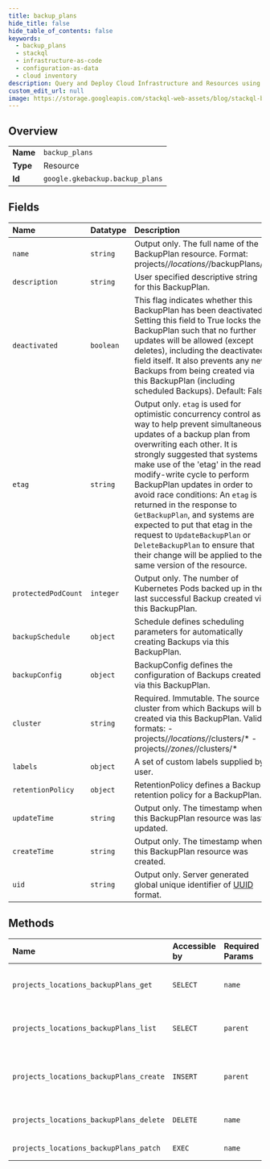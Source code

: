 ```yaml
---
title: backup_plans
hide_title: false
hide_table_of_contents: false
keywords:
  - backup_plans
  - stackql
  - infrastructure-as-code
  - configuration-as-data
  - cloud inventory
description: Query and Deploy Cloud Infrastructure and Resources using SQL
custom_edit_url: null
image: https://storage.googleapis.com/stackql-web-assets/blog/stackql-blog-post-featured-image.png
---
```

  
    

## Overview
<table><tbody>
<tr><td><b>Name</b></td><td><code>backup_plans</code></td></tr>
<tr><td><b>Type</b></td><td>Resource</td></tr>
<tr><td><b>Id</b></td><td><code>google.gkebackup.backup_plans</code></td></tr>
</tbody></table>

## Fields
| Name | Datatype | Description |
|:-----|:---------|:------------|
| `name` | `string` | Output only. The full name of the BackupPlan resource. Format: projects/*/locations/*/backupPlans/* |
| `description` | `string` | User specified descriptive string for this BackupPlan. |
| `deactivated` | `boolean` | This flag indicates whether this BackupPlan has been deactivated. Setting this field to True locks the BackupPlan such that no further updates will be allowed (except deletes), including the deactivated field itself. It also prevents any new Backups from being created via this BackupPlan (including scheduled Backups). Default: False |
| `etag` | `string` | Output only. `etag` is used for optimistic concurrency control as a way to help prevent simultaneous updates of a backup plan from overwriting each other. It is strongly suggested that systems make use of the 'etag' in the read-modify-write cycle to perform BackupPlan updates in order to avoid race conditions: An `etag` is returned in the response to `GetBackupPlan`, and systems are expected to put that etag in the request to `UpdateBackupPlan` or `DeleteBackupPlan` to ensure that their change will be applied to the same version of the resource. |
| `protectedPodCount` | `integer` | Output only. The number of Kubernetes Pods backed up in the last successful Backup created via this BackupPlan. |
| `backupSchedule` | `object` | Schedule defines scheduling parameters for automatically creating Backups via this BackupPlan. |
| `backupConfig` | `object` | BackupConfig defines the configuration of Backups created via this BackupPlan. |
| `cluster` | `string` | Required. Immutable. The source cluster from which Backups will be created via this BackupPlan. Valid formats: - projects/*/locations/*/clusters/* - projects/*/zones/*/clusters/* |
| `labels` | `object` | A set of custom labels supplied by user. |
| `retentionPolicy` | `object` | RetentionPolicy defines a Backup retention policy for a BackupPlan. |
| `updateTime` | `string` | Output only. The timestamp when this BackupPlan resource was last updated. |
| `createTime` | `string` | Output only. The timestamp when this BackupPlan resource was created. |
| `uid` | `string` | Output only. Server generated global unique identifier of [UUID](https://en.wikipedia.org/wiki/Universally_unique_identifier) format. |
## Methods
| Name | Accessible by | Required Params | Description |
|:-----|:--------------|:----------------|:------------|
| `projects_locations_backupPlans_get` | `SELECT` | `name` | Retrieve the details of a single BackupPlan. |
| `projects_locations_backupPlans_list` | `SELECT` | `parent` | Lists BackupPlans in a given location. |
| `projects_locations_backupPlans_create` | `INSERT` | `parent` | Creates a new BackupPlan in a given location. |
| `projects_locations_backupPlans_delete` | `DELETE` | `name` | Deletes an existing BackupPlan. |
| `projects_locations_backupPlans_patch` | `EXEC` | `name` | Update a BackupPlan. |
